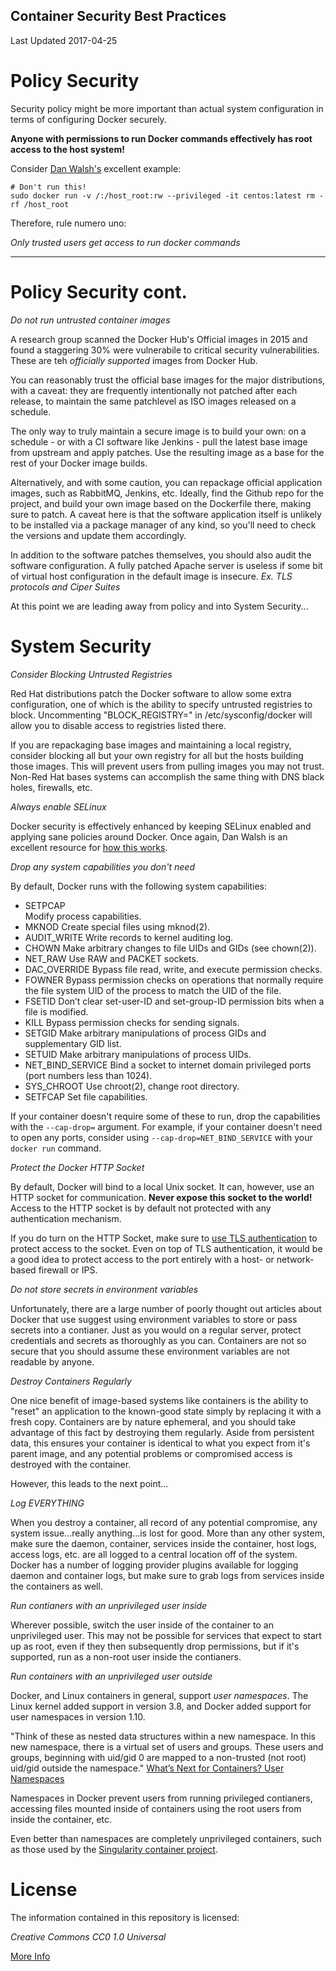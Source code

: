 Container Security Best Practices
------------------------------

Last Updated 2017-04-25

# Policy Security

Security policy might be more important than actual system configuration in terms of configuring Docker securely.

**Anyone with permissions to run Docker commands effectively has root access to the host system!**

Consider [Dan Walsh's](https://twitter.com/rhatdan) excellent example:

    # Don't run this!
    sudo docker run -v /:/host_root:rw --privileged -it centos:latest rm -rf /host_root

Therefore, rule numero uno:

_Only trusted users get access to run docker commands_

---

# Policy Security cont.

_Do not run untrusted container images_

A research group scanned the Docker Hub's Official images in 2015 and found a staggering 30% were vulnerabile to critical security vulnerabilities.  These are teh _officially supported_ images from Docker Hub.

You can reasonably trust the official base images for the major distributions, with a caveat: they are frequently intentionally not patched after each release, to maintain the same patchlevel as ISO images released on a schedule.

The only way to truly maintain a secure image is to build your own:  on a schedule - or with a CI software like Jenkins - pull the latest base image from upstream and apply patches.  Use the resulting image as a base for the rest of your Docker image builds.

Alternatively, and with some caution, you can repackage official application images, such as RabbitMQ, Jenkins, etc.  Ideally, find the Github repo for the project, and build your own image based on the Dockerfile there, making sure to patch.  A caveat here is that the software application itself is unlikely to be installed via a package manager of any kind, so you'll need to check the versions and update them accordingly.

In addition to the software patches themselves, you should also audit the software configuration.  A fully patched Apache server is useless if some bit of virtual host configuration in the default image is insecure.  _Ex. TLS protocols and Ciper Suites_

At this point we are leading away from policy and into System Security...

# System Security 

_Consider Blocking Untrusted Registries_

Red Hat distributions patch the Docker software to allow some extra configuration, one of which is the ability to specify untrusted registries to block.  Uncommenting "BLOCK_REGISTRY=" in /etc/sysconfig/docker will allow you to disable access to registries listed there.

If you are repackaging base images and maintaining a local registry, consider blocking all but your own registry for all but the hosts building those images.  This will prevent users from pulling images you may not trust.  Non-Red Hat bases systems can accomplish the same thing with DNS black holes, firewalls, etc.

_Always enable SELinux_

Docker security is effectively enhanced by keeping SELinux enabled and applying sane policies around Docker.  Once again, Dan Walsh is an excellent resource for [how this works](http://rhelblog.redhat.com/2017/01/13/selinux-mitigates-container-vulnerability/).

_Drop any system capabilities you don't need_

By default, Docker runs with the following system capabilities:

* SETPCAP	
  Modify process capabilities.
* MKNOD
  Create special files using mknod(2).
* AUDIT_WRITE
  Write records to kernel auditing log.
* CHOWN
  Make arbitrary changes to file UIDs and GIDs (see chown(2)).
* NET_RAW
  Use RAW and PACKET sockets.
* DAC_OVERRIDE
  Bypass file read, write, and execute permission checks.
* FOWNER
  Bypass permission checks on operations that normally require the file system UID of the process to match the UID of the file.
* FSETID
  Don’t clear set-user-ID and set-group-ID permission bits when a file is modified.
* KILL
  Bypass permission checks for sending signals.
* SETGID
  Make arbitrary manipulations of process GIDs and supplementary GID list.
* SETUID
  Make arbitrary manipulations of process UIDs.
* NET_BIND_SERVICE
  Bind a socket to internet domain privileged ports (port numbers less than 1024).
* SYS_CHROOT
  Use chroot(2), change root directory.
* SETFCAP
  Set file capabilities.

If your container doesn't require some of these to run, drop the capabilities with the `--cap-drop=` argument.  For example, if your container doesn't need to open any ports, consider using `--cap-drop=NET_BIND_SERVICE` with your `docker run` command.

_Protect the Docker HTTP Socket_

By default, Docker will bind to a local Unix socket.  It can, however, use an HTTP socket for communication.  **Never expose this socket to the world!**  Access to the HTTP socket is by default not protected with any authentication mechanism.

If you do turn on the HTTP Socket, make sure to [use TLS authentication](https://docs.docker.com/engine/security/https/) to protect access to the socket.  Even on top of TLS authentication, it would be a good idea to protect access to the port entirely with a host- or network-based firewall or IPS.

_Do not store secrets in environment variables_

Unfortunately, there are a large number of poorly thought out articles about Docker that use suggest using environment variables to store or pass secrets into a contianer.  Just as you would on a regular server, protect credentials and secrets as thoroughly as you can.  Containers are not so secure that you should assume these environment variables are not readable by anyone.

_Destroy Containers Regularly_

One nice benefit of image-based systems like containers is the ability to "reset" an application to the known-good state simply by replacing it with a fresh copy.  Containers are by nature ephemeral, and you should take advantage of this fact by destroying them regularly.  Aside from persistent data, this ensures your container is identical to what you expect from it's parent image, and any potential problems or compromised access is destroyed with the container.

However, this leads to the next point...

_Log EVERYTHING_

When you destroy a container, all record of any potential compromise, any system issue...really anything...is lost for good.  More than any other system, make sure the daemon, container, services inside the container, host logs, access logs, etc. are all logged to a central location off of the system.  Docker has a number of logging provider plugins available for logging daemon and container logs, but make sure to grab logs from services inside the containers as well.

_Run contianers with an unprivileged user inside_

Wherever possible, switch the user inside of the container to an unprivileged user.  This may not be possible for services that expect to start up as root, even if they then subsequently drop permissions, but if it's supported, run as a non-root user inside the contianers.

_Run containers with an unprivileged user outside_

Docker, and Linux containers in general, support _user namespaces_.  The Linux kernel added support in version 3.8, and Docker added support for user namespaces in version 1.10.

"Think of these as nested data structures within a new namespace. In this new namespace, there is a virtual set of users and groups. These users and groups, beginning with uid/gid 0 are mapped to a non-trusted (not root) uid/gid outside the namespace." [What’s Next for Containers? User Namespaces](http://rhelblog.redhat.com/2015/07/07/whats-next-for-containers-user-namespaces/)

Namespaces in Docker prevent users from running privileged contianers, accessing files mounted inside of containers using the root users from inside the container, etc.

Even better than namespaces are completely unprivileged containers, such as those used by the [Singularity container project](http://singularity.lbl.gov/).  

# License

The information contained in this repository is licensed: 

*Creative Commons CC0 1.0 Universal*

[More Info](LICENSE.md)
